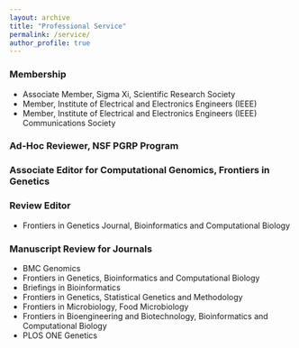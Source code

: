 ```yaml
---
layout: archive
title: "Professional Service"
permalink: /service/
author_profile: true
---
```


### Membership

* Associate Member, Sigma Xi, Scientific Research Society 
* Member, Institute of Electrical and Electronics Engineers (IEEE) 
* Member, Institute of Electrical and Electronics Engineers (IEEE) Communications Society 

### Ad-Hoc Reviewer, NSF PGRP Program
### Associate Editor for Computational Genomics, Frontiers in Genetics
### Review Editor

* Frontiers in Genetics Journal, Bioinformatics and Computational Biology 

### Manuscript Review for Journals

* BMC Genomics 
* Frontiers in Genetics, Bioinformatics and Computational Biology 
* Briefings in Bioinformatics 
* Frontiers in Genetics, Statistical Genetics and Methodology 
* Frontiers in Microbiology, Food Microbiology 
* Frontiers in Bioengineering and Biotechnology, Bioinformatics and Computational Biology 
* PLOS ONE Genetics 
